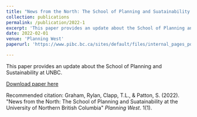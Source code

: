 ```yaml
---
title: "News from the North: The School of Planning and Suatainability at the University of Northern British Columbia"
collection: publications
permalink: /publication/2022-1
excerpt: 'This paper provides an update about the School of Planning and Sustainability at UNBC.'
date: 2022-02-01
venue: 'Planning West'
paperurl: 'https://www.pibc.bc.ca/sites/default/files/internal_pages_pdfs/planning-west/PIBC-PlanningWest-Winter2022-UNBCPlanning-Pg16-17.pdf'

---
```

This paper provides an update about the School of Planning and Sustainability at UNBC.

[Download paper here](https://www.pibc.bc.ca/sites/default/files/internal_pages_pdfs/planning-west/PIBC-PlanningWest-Winter2022-UNBCPlanning-Pg16-17.pdf)

Recommended citation: Graham, Rylan, Clapp, T.L., & Patton, S. (2022). "News from the North: The School of Planning and Suatainability at the University of Northern British Columbia" <i>Planning West</i>. 1(1).

